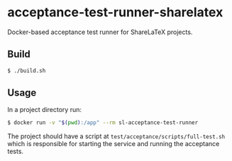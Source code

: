 # acceptance-test-runner-sharelatex

Docker-based acceptance test runner for ShareLaTeX projects.

## Build

```bash
$ ./build.sh
```

## Usage

In a project directory run:

```bash
$ docker run -v "$(pwd):/app" --rm sl-acceptance-test-runner
```

The project should have a script at `test/acceptance/scripts/full-test.sh` which is responsible for starting the service and running the acceptance tests.
